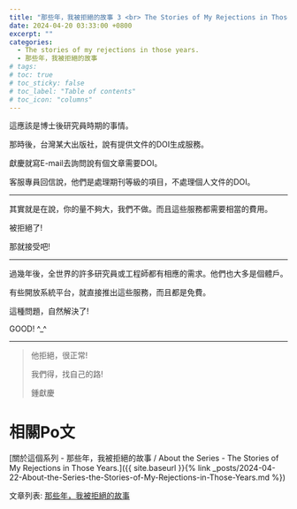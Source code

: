 ```yaml
---
title: "那些年，我被拒絕的故事 3 <br> The Stories of My Rejections in Those Years. 3"
date: 2024-04-20 03:33:00 +0800
excerpt: ""
categories: 
  - The stories of my rejections in those years.
  - 那些年，我被拒絕的故事
# tags:
# toc: true
# toc_sticky: false
# toc_label: "Table of contents"
# toc_icon: "columns"
---
```


這應該是博士後研究員時期的事情。

那時後，台灣某大出版社，說有提供文件的DOI生成服務。

獻慶就寫E-mail去詢問說有個文章需要DOI。

客服專員回信說，他們是處理期刊等級的項目，不處理個人文件的DOI。

-----

其實就是在說，你的量不夠大，我們不做。而且這些服務都需要相當的費用。

被拒絕了!

那就接受吧!

-----

過幾年後，全世界的許多研究員或工程師都有相應的需求。他們也大多是個體戶。

有些開放系統平台，就直接推出這些服務，而且都是免費。

這種問題，自然解決了! 

GOOD! ^_^

-----

> 他拒絕，很正常!
> 
> 我們得，找自己的路!
>
> 鍾獻慶

# 相關Po文

[關於這個系列 - 那些年，我被拒絕的故事 / About the Series - The Stories of My Rejections in Those Years.]({{ site.baseurl }}{% link _posts/2024-04-22-About-the-Series-the-Stories-of-My-Rejections-in-Those-Years.md %})

文章列表: [那些年，我被拒絕的故事](https://hsienching.github.io/categories/#%E9%82%A3%E4%BA%9B%E5%B9%B4-%E6%88%91%E8%A2%AB%E6%8B%92%E7%B5%95%E7%9A%84%E6%95%85%E4%BA%8B) 
